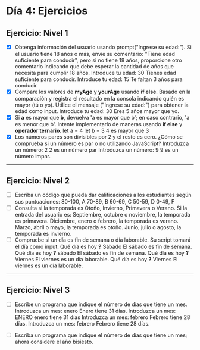 # **Día 4: Ejercicios**

## **Ejercicio: Nivel 1**

- [x] Obtenga información del usuario usando prompt("Ingrese su edad:"). Si el usuario tiene 18 años o más, envíe su comentario: "Tiene edad suficiente para conducir", pero si no tiene 18 años, proporcione otro comentario indicando que debe esperar la cantidad de años que necesita para cumplir 18 años.
      Introduce tu edad: 30
      Tienes edad suficiente para conducir.
      Introduce tu edad: 15
      Te faltan 3 años para conducir.
- [x] Compare los valores de **myAge** y **yourAge** usando **if else**. Basado en la comparación y registra el resultado en la consola indicando quién es mayor (tú o yo). Utilice el mensaje ("Ingrese su edad:") para obtener la edad como input.
      Introduce tu edad: 30
      Eres 5 años mayor que yo.
- [x] Si **a** es mayor que **b**, devuelva 'a es mayor que b'; en caso contrario, 'a es menor que b'. Intente implementarlo de maneras usando **if else** y **operador ternario**.
      let a = 4
      let b = 3
      4 es mayor que 3
- [x] Los números pares son divisibles por 2 y el resto es cero. ¿Cómo se comprueba si un número es par o no utilizando JavaScript?
      Introduzca un número: 2
      2 es un número par
      Introduzca un número: 9
      9 es un número impar.

---

## **Ejercicio: Nivel 2**

- [ ] Escriba un código que pueda dar calificaciones a los estudiantes según sus puntuaciones:
      80-100, A
      70-89, B
      60-69, C
      50-59, D
      0-49, F
- [ ] Consulta si la temporada es Otoño, Invierno, Primavera o Verano. Si la entrada del usuario es:
      Septiembre, octubre o noviembre, la temporada es primavera.
      Diciembre, enero o febrero, la temporada es verano.
      Marzo, abril o mayo, la temporada es otoño.
      Junio, julio o agosto, la temporada es invierno.
- [ ] Compruebe si un día es fin de semana o día laborable. Su script tomará el día como input.
      Qué día es hoy **?** Sábado
      El sábado es fin de semana.
      Qué día es hoy **?** sábado
      El sábado es fin de semana.
      Qué día es hoy **?** Viernes
      El viernes es un día laborable.
      Qué día es hoy **?** Viernes
      El viernes es un día laborable.

---

## **Ejercicio: Nivel 3**

- [ ] Escribe un programa que indique el número de días que tiene un mes.
      Introduzca un mes: enero
      Enero tiene 31 días.
      Introduzca un mes: ENERO
      enero tiene 31 días
      Introduzca un mes: febrero
      Febrero tiene 28 días.
      Introduzca un mes: febrero
      Febrero tiene 28 días.

- [ ] Escriba un programa que indique el número de días que tiene un mes; ahora considere el año bisiesto.
